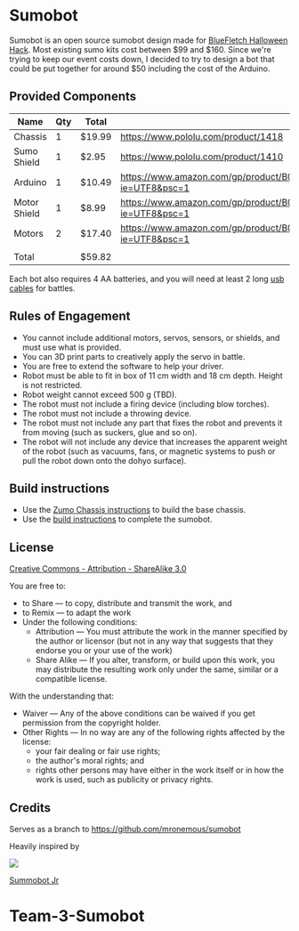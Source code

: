 # Sumobot

Sumobot is an open source sumobot design made for [BlueFletch Halloween Hack](http://bluefletch.com). Most existing sumo kits cost between $99 and $160. Since we're trying to keep our event costs down, I decided to try to design a bot that could be put together for around $50 including the cost of the Arduino.

## Provided Components

| Name | Qty | Total | Link |
| --- | --- | --- | --- |
| Chassis | 1  | $19.99  | https://www.pololu.com/product/1418 |
| Sumo Shield | 1  | $2.95  | https://www.pololu.com/product/1410 |
| Arduino | 1  | $10.49  | https://www.amazon.com/gp/product/B00E5WJSHK/ref=oh_aui_detailpage_o01_s00?ie=UTF8&psc=1 |
| Motor Shield | 1  | $8.99  | https://www.amazon.com/gp/product/B00813HBBO/ref=oh_aui_detailpage_o01_s01?ie=UTF8&psc=1 |
| Motors | 2  | $17.40  | https://www.amazon.com/gp/product/B009AQLDSS/ref=oh_aui_detailpage_o01_s00?ie=UTF8&psc=1 |
|  |  |  |  |
| Total | | $59.82  | |

Each bot also requires 4 AA batteries, and you will need at least 2 long [usb cables](https://www.amazon.com/dp/B00BCWALHM/ref=twister_B00CES8HYM?_encoding=UTF8&psc=1) for battles.

## Rules of Engagement

+ You cannot include additional motors, servos, sensors, or shields, and must use what is provided.
+ You can 3D print parts to creatively apply the servo in battle.
+ You are free to extend the software to help your driver.
+ Robot must be able to fit in box of 11 cm width and 18 cm depth.  Height is not restricted.
+ Robot weight cannot exceed 500 g (TBD).
+ The robot must not include a firing device (including blow torches).
+ The robot must not include a throwing device.
+ The robot must not include any part that fixes the robot and prevents it from moving (such as suckers, glue and so on).
+ The robot will not include any device that increases the apparent weight of the robot (such as vacuums, fans, or magnetic systems to push or pull the robot down onto the dohyo surface).

## Build instructions

+ Use the [Zumo Chassis instructions](https://github.com/mronemous/sumobot/blob/master/instructions/zumo-chassis.pdf) to build the base chassis.
+ Use the [build instructions](https://github.com/mronemous/sumobot/blob/master/instructions/build-instructions.pdf) to complete the sumobot.

## License

[Creative Commons - Attribution - ShareAlike 3.0](http://creativecommons.org/licenses/by-sa/3.0/)

You are free to:

+ to Share — to copy, distribute and transmit the work, and
+ to Remix — to adapt the work
+ Under the following conditions:
    + Attribution — You must attribute the work in the manner specified by the author or licensor (but not in any way that suggests that they endorse you or your use of the work)
    + Share Alike — If you alter, transform, or build upon this work, you may distribute the resulting work only under the same, similar or a compatible license.

With the understanding that:

+ Waiver — Any of the above conditions can be waived if you get permission from the copyright holder.
+ Other Rights — In no way are any of the following rights affected by the license:
    + your fair dealing or fair use rights;
    + the author's moral rights; and
    + rights other persons may have either in the work itself or in how the work is used, such as publicity or privacy rights.

## Credits

Serves as a branch to https://github.com/mronemous/sumobot

Heavily inspired by

<img src="https://github.com/makenai/sumobot-jr/raw/master/assets/amalgamation.png">

[Summobot Jr](https://github.com/makenai/sumobot-jr)
# Team-3-Sumobot
